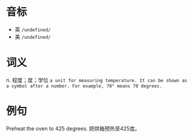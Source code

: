 # 音标

- 英 `/undefined/`
- 美 `/undefined/`

# 词义

n. 程度；度；学位
`a unit for measuring temperature. It can be shown as a symbol after a number. For example, 70° means 70 degrees.`

# 例句

Preheat the oven to 425 degrees.
把烘箱预热至425度。


